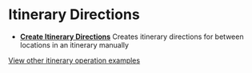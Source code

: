 # Itinerary Directions

- **[Create Itinerary Directions](/example-operations/itinerary/directions/CreateItineraryDirections.graphql)**
  Creates itinerary directions for between locations in an itinerary manually

[View other itinerary operation examples](/example-operations/itinerary)